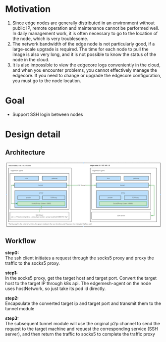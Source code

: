 # Motivation
1. Since edge nodes are generally distributed in an environment without public IP, remote operation and maintenance cannot be performed well. In daily management work, it is often necessary to go to the location of the node, which is very troublesome.
2. The network bandwidth of the edge node is not particularly good, if a large-scale upgrade is required. The time for each node to pull the image is also very long, and it is not possible to know the status of the node in the cloud.
3. It is also impossible to view the edgecore logs conveniently in the cloud, and when you encounter problems, you cannot effectively manage the edgecore. If you need to change or upgrade the edgecore configuration, you must go to the node location.
# Goal
+ Support SSH login between nodes


# Design detail
## Architecture
![edgemesh-security-sequence](./images/edgemesh-ssh-workflow.png)

## Workflow
**step0:**  
The ssh client initiates a request through the socks5 proxy and proxy the traffic to the socks5 proxy.

**step1:**  
In the socks5 proxy, get the target host and target port. Convert the target host to the target IP through k8s api. The edgemesh-agent on the node uses hostNetwork, so just take its pod id directly.

**step2:**  
Encapsulate the converted target ip and target port and transmit them to the tunnel module

**step3:**  
The subsequent tunnel module will use the original p2p channel to send the request to the target machine and request the corresponding service (SSH server), and then return the traffic to socks5 to complete the traffic proxy
